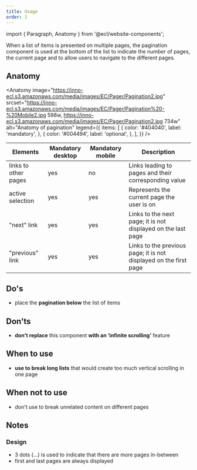 ```yaml
---
title: Usage
order: 1
---
```


import { Paragraph, Anatomy } from '@ecl/website-components';

<Paragraph size="lead">
  When a list of items is presented on multiple pages, the pagination component
  is used at the bottom of the list to indicate the number of pages, the current
  page and to allow users to navigate to the different pages.
</Paragraph>

## Anatomy

<Anatomy
image="https://inno-ecl.s3.amazonaws.com/media/images/EC/Pager/Pagination2.jpg"
srcset="https://inno-ecl.s3.amazonaws.com/media/images/EC/Pager/Pagination%20-%20Mobile2.jpg 598w, https://inno-ecl.s3.amazonaws.com/media/images/EC/Pager/Pagination2.jpg 734w"
alt="Anatomy of pagination"
legend={{
    items: [
      {
        color: '#404040',
        label: 'mandatory',
      },
      {
        color: '#004494',
        label: 'optional',
      },
    ],
  }}
/>

| Elements             | Mandatory desktop | Mandatory mobile | Description                                                       |
| -------------------- | ----------------- | ---------------- | ----------------------------------------------------------------- |
| links to other pages | yes               | no               | Links leading to pages and their corresponding value              |
| active selection     | yes               | yes              | Represents the current page the user is on                        |
| "next" link          | yes               | yes              | Links to the next page; it is not displayed on the last page      |
| "previous" link      | yes               | yes              | Links to the previous page; it is not displayed on the first page |

## Do's

- place the **pagination below** the list of items

## Don'ts

- **don't replace** this component **with an ‘infinite scrolling’** feature

## When to use

- **use to break long lists** that would create too much vertical scrolling in one page

## When not to use

- don't use to break unrelated content on different pages

## Notes

### Design

- 3 dots (…) is used to indicate that there are more pages in-between
- first and last pages are always displayed
